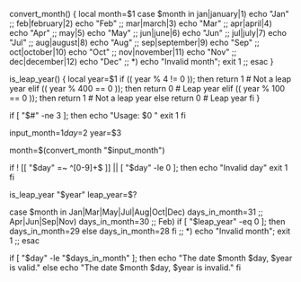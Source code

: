 convert_month() {
    local month=$1
    case $month in
        jan|january|1) echo "Jan" ;;
        feb|february|2) echo "Feb" ;;
        mar|march|3) echo "Mar" ;;
        apr|april|4) echo "Apr" ;;
        may|5) echo "May" ;;
        jun|june|6) echo "Jun" ;;
        jul|july|7) echo "Jul" ;;
        aug|august|8) echo "Aug" ;;
        sep|september|9) echo "Sep" ;;
        oct|october|10) echo "Oct" ;;
        nov|november|11) echo "Nov" ;;
        dec|december|12) echo "Dec" ;;
        *) echo "Invalid month"; exit 1 ;;
    esac
}


is_leap_year() {
    local year=$1
    if (( year % 4 != 0 )); then
        return 1  # Not a leap year
    elif (( year % 400 == 0 )); then
        return 0  # Leap year
    elif (( year % 100 == 0 )); then
        return 1  # Not a leap year
    else
        return 0  # Leap year
    fi
}


if [ "$#" -ne 3 ]; then
    echo "Usage: $0 <month> <day> <year>"
    exit 1
fi


input_month=$1
day=$2
year=$3


month=$(convert_month "$input_month")


if ! [[ "$day" =~ ^[0-9]+$ ]] || [ "$day" -le 0 ]; then
    echo "Invalid day"
    exit 1
fi


is_leap_year "$year"
leap_year=$?


case $month in
    Jan|Mar|May|Jul|Aug|Oct|Dec) days_in_month=31 ;;
    Apr|Jun|Sep|Nov) days_in_month=30 ;;
    Feb)
        if [ "$leap_year" -eq 0 ]; then
            days_in_month=29
        else
            days_in_month=28
        fi
        ;;
    *) echo "Invalid month"; exit 1 ;;
esac


if [ "$day" -le "$days_in_month" ]; then
    echo "The date $month $day, $year is valid."
else
    echo "The date $month $day, $year is invalid."
fi